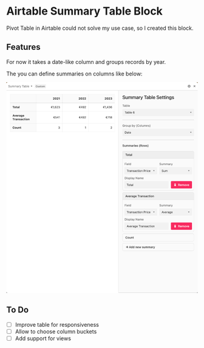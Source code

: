 # Airtable Summary Table Block

Pivot Table in Airtable could not solve my use case, so I created this block.

## Features

For now it takes a date-like column and groups records by year.

The you can define summaries on columns like below:

![Summary Table Settings](./assets/screenshot-settings.png)

## To Do

- [ ] Improve table for responsiveness
- [ ] Allow to choose column buckets
- [ ] Add support for views

